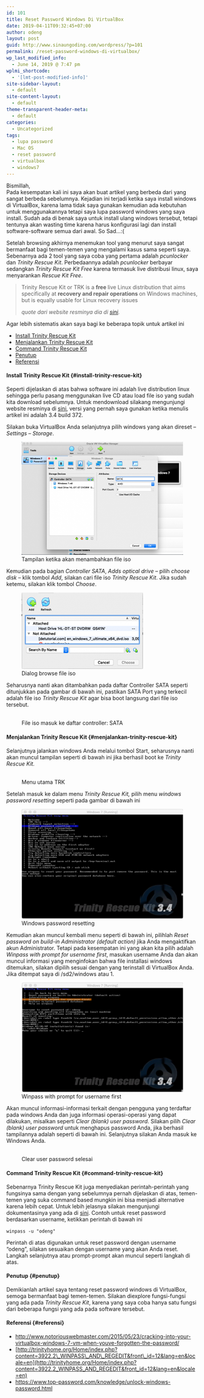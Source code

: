 ```yaml
---
id: 101
title: Reset Password Windows Di VirtualBox
date: 2019-04-11T09:32:45+07:00
author: odeng
layout: post
guid: http://www.sinaungoding.com/wordpress/?p=101
permalink: /reset-password-windows-di-virtualbox/
wp_last_modified_info:
  - June 14, 2019 @ 7:47 pm
wplmi_shortcode:
  - '[lmt-post-modified-info]'
site-sidebar-layout:
  - default
site-content-layout:
  - default
theme-transparent-header-meta:
  - default
categories:
  - Uncategorized
tags:
  - lupa password
  - Mac OS
  - reset password
  - virtualbox
  - windows7
---
```

Bismillah,  
Pada kesempatan kali ini saya akan buat artikel yang berbeda dari yang sangat berbeda sebelumnya. Kejadian ini terjadi ketika saya install windows di VirtualBox, karena lama tidak saya gunakan kemudian ada kebutuhan untuk menggunakannya tetapi saya lupa password windows yang saya install. Sudah ada di benak saya untuk install ulang windows tersebut, tetapi tentunya akan wasting time karena harus konfigurasi lagi dan install software-software semua dari awal. So Sad&#8230;:(  


Setelah browsing akhirnya menemukan tool yang menurut saya sangat bermanfaat bagi temen-temen yang mengalami kasus sama seperti saya. Sebenarnya ada 2 tool yang saya coba yang pertama adalah _pcunlocker_ dan _Trinity Rescue Kit_. Perbedaannya adalah _pcunlocker_ berbayar sedangkan _Trinity Rescue Kit Free_ karena termasuk live distribusi linux, saya menyarankan _Rescue Kit Free_.

<blockquote class="wp-block-quote">
  <p>
    Trinity Rescue Kit or TRK is a&nbsp;<strong>free&nbsp;</strong>live Linux distribution that aims specifically at&nbsp;<strong>recovery and repair operations&nbsp;</strong>on Windows machines, but is equally usable for Linux recovery issues
  </p>
  
  <cite>quote dari website resminya dia di <a href="http://trinityhome.org/Home/index.php?content=TRINITY_RESCUE_KIT____CPR_FOR_YOUR_COMPUTER&front_id=12&lang=en&locale=en" target="_blank" rel="noreferrer noopener" aria-label="sini (opens in a new tab)">sini</a>.</cite>
</blockquote>

Agar lebih sistematis akan saya bagi ke beberapa topik untuk artikel ini

  * [Install Trinity Rescue Kit](#install-trinity-rescue-kit)
  * [Menjalankan Trinity Rescue Kit](#menjalankan-trinity-rescue-kit)
  * [Command Trinity Rescue Kit](#command-trinity-rescue-kit)
  * [Penutup](#penutup)
  * [Referensi](#referensi)

#### Install Trinity Rescue Kit {#install-trinity-rescue-kit}

Seperti dijelaskan di atas bahwa software ini adalah live distribution linux sehingga perlu pasang menggunakan live CD atau load file iso yang sudah kita download sebelumnya. Untuk mendownload silakang mengunjungi website resminya di <a rel="noreferrer noopener" aria-label="sini (opens in a new tab)" href="http://trinityhome.org/Home/index.php?content=TRINITY_RESCUE_KIT_DOWNLOAD&front_id=12&lang=en&locale=en" target="_blank">sini</a>, versi yang pernah saya gunakan ketika menulis artikel ini adalah 3.4 build 372.

Silakan buka VirtualBox Anda selanjutnya pilih windows yang akan direset &#8211; _Settings_ &#8211; _Storage_. 

<div class="wp-block-image">
  <figure class="aligncenter"><img src="/assets/images/2019/04/TRK-e1554968267453.png" alt="" class="wp-image-102" /><figcaption>Tampilan ketika akan menambahkan file iso</figcaption></figure>
</div>

Kemudian pada bagian _Controller SATA_, _Adds optical drive_ &#8211; pilih _choose disk_ &#8211; klik tombol _Add_, silakan cari file iso _Trinity Rescue Kit_. Jika sudah ketemu, silakan klik tombol _Choose_.

<div class="wp-block-image">
  <figure class="aligncenter"><img src="/assets/images/2019/04/TRK-1-e1554968454257.png" alt="" class="wp-image-103" /><figcaption>Dialog browse file iso</figcaption></figure>
</div>

Seharusnya nanti akan ditambahkan pada daftar Controller SATA seperti ditunjukkan pada gambar di bawah ini, pastikan SATA Port yang terkecil adalah file iso _Trinity Rescue Kit_ agar bisa boot langsung dari file iso tersebut.

<div class="wp-block-image">
  <figure class="aligncenter"><img src="/assets/images/2019/04/TRK-2-e1554968741853.png" alt="" class="wp-image-104" srcset="/assets/images/2019/04/TRK-2-e1554968741853.png 398w, /assets/images/2019/04/TRK-2-e1554968741853-300x252.png 300w" sizes="(max-width: 398px) 100vw, 398px" /><figcaption>File iso masuk ke daftar controller: SATA</figcaption></figure>
</div>

#### Menjalankan Trinity Rescue Kit {#menjalankan-trinity-rescue-kit}

Selanjutnya jalankan windows Anda melalui tombol Start, seharusnya nanti akan muncul tampilan seperti di bawah ini jika berhasil boot ke _Trinity Rescue Kit._

<div class="wp-block-image">
  <figure class="aligncenter"><img src="/assets/images/2019/04/TRK-3-e1554974423337.png" alt="" class="wp-image-113" srcset="/assets/images/2019/04/TRK-3-e1554974423337.png 475w, /assets/images/2019/04/TRK-3-e1554974423337-300x205.png 300w" sizes="(max-width: 475px) 100vw, 475px" /><figcaption>Menu utama TRK</figcaption></figure>
</div>

Setelah masuk ke dalam menu _Trinity Rescue Kit,_ pilih menu _windows password resetting_ seperti pada gambar di bawah ini

<div class="wp-block-image">
  <figure class="aligncenter"><img src="/assets/images/2019/04/TRK-4-e1554975097189.png" alt="" class="wp-image-111" /><figcaption>Windows password resetting</figcaption></figure>
</div>

Kemudian akan muncul kembali menu seperti di bawah ini, pilihlah _Reset password on build-in Administrator (default action)_ jika Anda mengaktifkan akun Administrator. Tetapi pada kesempatan ini yang akan kita pilih adalah _Winpass with prompt for username first_, masukan username Anda dan akan muncul informasi yang menginfokan bahwa file installasi windows ditemukan, silakan dipilih sesuai dengan yang terinstall di VirtualBox Anda. Jika ditempat saya di /sd2/windows atau 1.

<div class="wp-block-image">
  <figure class="aligncenter"><img src="/assets/images/2019/04/TK-9-e1554974599775.png" alt="" class="wp-image-112" /><figcaption>Winpass with prompt for username first</figcaption></figure>
</div>

Akan muncul informasi-informasi terkait dengan pengguna yang terdaftar pada windows Anda dan juga informasi operasi-operasi yang dapat dilakukan, misalkan seperti _Clear (blank) user password_. Silakan pilih _Clear (blank) user password_ untuk menghapus password Anda, jika berhasil tampilannya adalah seperti di bawah ini. Selanjutnya silakan Anda masuk ke Windows Anda. 

<div class="wp-block-image">
  <figure class="aligncenter"><img src="/assets/images/2019/04/TK-10-e1554974729728.png" alt="" class="wp-image-110" srcset="/assets/images/2019/04/TK-10-e1554974729728.png 519w, /assets/images/2019/04/TK-10-e1554974729728-300x203.png 300w" sizes="(max-width: 519px) 100vw, 519px" /><figcaption>Clear user password selesai</figcaption></figure>
</div>

#### Command Trinity Rescue Kit {#command-trinity-rescue-kit}

Sebenarnya Trinity Rescue Kit juga menyediakan perintah-perintah yang fungsinya sama dengan yang sebelumnya pernah dijelaskan di atas, temen-temen yang suka command based mungkin ini bisa menjadi alternative karena lebih cepat. Untuk lebih jelasnya silakan mengunjungi dokumentasinya yang ada di <a rel="noreferrer noopener" aria-label="sini (opens in a new tab)" href="http://trinityhome.org/Home/index.php?content=3922.2_WINPASS_AND_REGEDIT&front_id=12&lang=en&locale=en" target="_blank">sini</a>. Contoh untuk reset password berdasarkan username, ketikkan perintah di bawah ini

<pre class="wp-block-code"><code>winpass -u "odeng"</code></pre>

Perintah di atas digunakan untuk reset password dengan username &#8220;odeng&#8221;, silakan sesuaikan dengan username yang akan Anda reset. Langkah selanjutnya atau prompt-prompt akan muncul seperti langkah di atas.

#### Penutup {#penutup}

Demikianlah artikel saya tentang reset password windows di VirtualBox, semoga bermanfaat bagi temen-temen. Silakan diexplore fungsi-fungsi yang ada pada _Trinity Rescue Kit_, karena yang saya coba hanya satu fungsi dari beberapa fungsi yang ada pada software tersebut.

#### Referensi {#referensi}

  * <http://www.notoriouswebmaster.com/2015/05/23/cracking-into-your-virtualbox-windows-7-vm-when-youve-forgotten-the-password/>
  * [http://trinityhome.org/Home/index.php?content=3922.2\_WINPASS\_AND\_REGEDIT&front\_id=12&lang=en&locale=en](http://trinityhome.org/Home/index.php?content=3922.2_WINPASS_AND_REGEDIT&front_id=12&lang=en&locale=en)
  * <https://www.top-password.com/knowledge/unlock-windows-password.html>